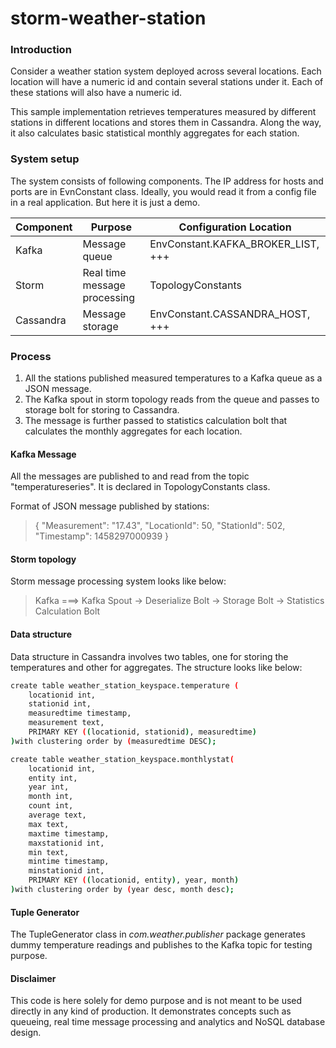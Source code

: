 # storm-weather-station

### Introduction
Consider a weather station system deployed across several locations. Each location will have a numeric id and contain several stations under it. Each of these stations will also have a numeric id.

This sample implementation retrieves temperatures measured by different stations in different locations and stores them in Cassandra. Along the way, it also calculates basic statistical monthly aggregates for each station.

### System setup
The system consists of following components. The IP address for hosts and ports are in EvnConstant class. Ideally, you would read it from a config file in a real application. But here it is just a demo.

| Component  | Purpose  | Configuration Location |
| ---------- | -------- | ---------- |
| Kafka      | Message queue  | EnvConstant.KAFKA_BROKER_LIST, +++ |
| Storm      | Real time message processing  | TopologyConstants |
| Cassandra  | Message storage  | EnvConstant.CASSANDRA_HOST, +++ |


### Process
1. All the stations published measured temperatures to a Kafka queue as a JSON message.
2. The Kafka spout in storm topology reads from the queue and passes to storage bolt for storing to Cassandra.
3. The message is further passed to statistics calculation bolt that calculates the monthly aggregates for each location.

#### Kafka Message
All the messages are published to and read from the topic "temperatureseries". It is declared in TopologyConstants class.

Format of JSON message published by stations:
> {
>   "Measurement": "17.43",
>   "LocationId": 50,
>   "StationId": 502,
>   "Timestamp": 1458297000939
> }

#### Storm topology
Storm message processing system looks like below:

> Kafka   ===>  Kafka Spout -> Deserialize Bolt -> Storage Bolt -> Statistics Calculation Bolt


#### Data structure
Data structure in Cassandra involves two tables, one for storing the temperatures and other for aggregates.
The structure looks like below:
```sh
create table weather_station_keyspace.temperature (
    locationid int,
    stationid int,
    measuredtime timestamp,
    measurement text,
    PRIMARY KEY ((locationid, stationid), measuredtime)
)with clustering order by (measuredtime DESC);
```

```sh
create table weather_station_keyspace.monthlystat(
    locationid int,
    entity int,
    year int,
    month int,
    count int,
    average text,
	max text,
	maxtime timestamp,
	maxstationid int,
	min text,
	mintime timestamp,
	minstationid int,	
    PRIMARY KEY ((locationid, entity), year, month)
)with clustering order by (year desc, month desc);
```

#### Tuple Generator
The TupleGenerator class in *com.weather.publisher* package generates dummy temperature readings and publishes to the Kafka topic for testing purpose.

#### Disclaimer
This code is here solely for demo purpose and is not meant to be used directly in any kind of production. It demonstrates concepts such as queueing, real time message processing and analytics and NoSQL database design. 
